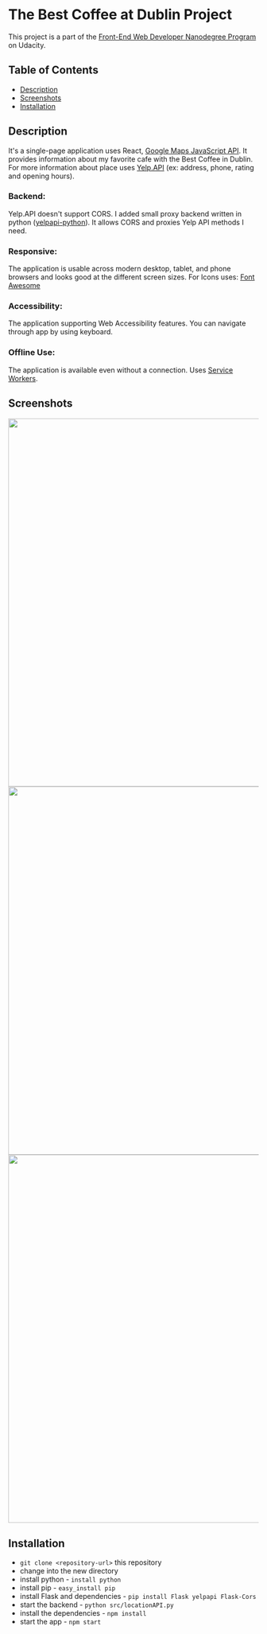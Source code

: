 # The Best Coffee at Dublin Project

This project is a part of the [Front-End Web Developer Nanodegree Program](https://eu.udacity.com/course/front-end-web-developer-nanodegree--nd001) on Udacity.

## Table of Contents

* [Description](#description)
* [Screenshots](#screenshots)
* [Installation](#installation)

## Description
   It's a single-page application uses React, [Google Maps JavaScript API](https://developers.google.com/maps/documentation/javascript/tutorial). It provides information about my favorite cafe with the Best Coffee in Dublin. For more information about place uses [Yelp.API](https://www.yelp.com/developers/documentation/v3) (ex: address, phone, rating and opening hours).

### Backend:
  Yelp.API doesn't support CORS. I added small proxy backend written in python ([yelpapi-python](https://github.com/gfairchild/yelpapi)). It allows CORS and proxies Yelp API methods I need.

### Responsive:
  The application is usable across modern desktop, tablet, and phone browsers and looks good at the different screen sizes. For Icons uses: [Font Awesome](https://www.w3schools.com/icons/fontawesome_icons_intro.asp)

### Accessibility:
  The application supporting Web Accessibility features. You can navigate through app by using keyboard.

### Offline Use:
  The application is available even without a connection. Uses [Service Workers](https://developers.google.com/web/fundamentals/primers/service-workers/).

## Screenshots
  <img src="" width="740"/>
  <img src="" width="740"/>
  <img src="" width="740"/>

## Installation

* `git clone <repository-url>` this repository
* change into the new directory
* install python - `install python`
* install pip - `easy_install pip`
* install Flask and dependencies - `pip install Flask yelpapi Flask-Cors`
* start the backend - `python src/locationAPI.py`
* install the dependencies - `npm install`
* start the app - `npm start`
